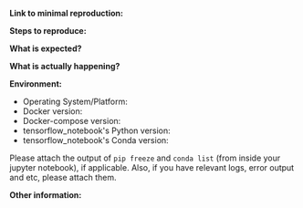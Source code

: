 <!--
This issue template is a modified version from Vuejs's:
https://new-issue.vuejs.org/
-->

<!-- ISSUE TEMPLATE -->
<!-- Bug Report -->

**Link to minimal reproduction:**
<!-- A bug reproduction is a piece of code that can run and demonstrate how a bug can happen. -->

**Steps to reproduce:**
<!-- What do we need to do after opening your repro in order to make the bug happen? -->

**What is expected?**

**What is actually happening?**

**Environment:**

- Operating System/Platform:
- Docker version:
- Docker-compose version:
- tensorflow_notebook's Python version:
- tensorflow_notebook's Conda version:

Please attach the output of `pip freeze` and `conda list` (from inside your jupyter notebook), if applicable. Also, if you have relevant logs, error output and etc, please attach them.

**Other information:**
<!-- e.g. some background/context of how you ran into this bug. -->
